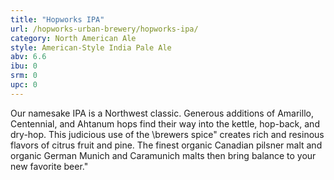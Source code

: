 ```yaml
---
title: "Hopworks IPA"
url: /hopworks-urban-brewery/hopworks-ipa/
category: North American Ale
style: American-Style India Pale Ale
abv: 6.6
ibu: 0
srm: 0
upc: 0
---
```

Our namesake IPA is a Northwest classic. Generous additions of Amarillo, Centennial, and Ahtanum hops find their way into the kettle, hop-back, and dry-hop. This judicious use of the \brewers spice\" creates rich and resinous flavors of citrus fruit and pine. The finest organic Canadian pilsner malt and organic German Munich and Caramunich malts then bring balance to your new favorite beer."
